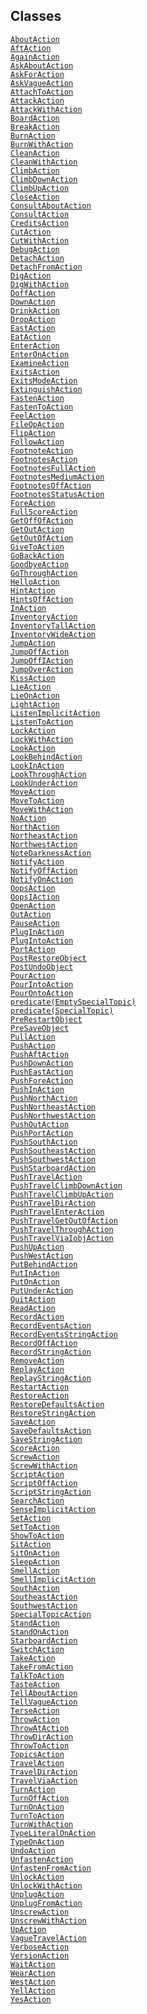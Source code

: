 ## Classes

<a href="../object/AboutAction.html#AboutAction"
target="main"><code>AboutAction</code></a>  
<a href="../object/AftAction.html#AftAction"
target="main"><code>AftAction</code></a>  
<a href="../object/AgainAction.html#AgainAction"
target="main"><code>AgainAction</code></a>  
<a href="../object/AskAboutAction.html#AskAboutAction"
target="main"><code>AskAboutAction</code></a>  
<a href="../object/AskForAction.html#AskForAction"
target="main"><code>AskForAction</code></a>  
<a href="../object/AskVagueAction.html#AskVagueAction"
target="main"><code>AskVagueAction</code></a>  
<a href="../object/AttachToAction.html#AttachToAction"
target="main"><code>AttachToAction</code></a>  
<a href="../object/AttackAction.html#AttackAction"
target="main"><code>AttackAction</code></a>  
<a href="../object/AttackWithAction.html#AttackWithAction"
target="main"><code>AttackWithAction</code></a>  
<a href="../object/BoardAction.html#BoardAction"
target="main"><code>BoardAction</code></a>  
<a href="../object/BreakAction.html#BreakAction"
target="main"><code>BreakAction</code></a>  
<a href="../object/BurnAction.html#BurnAction"
target="main"><code>BurnAction</code></a>  
<a href="../object/BurnWithAction.html#BurnWithAction"
target="main"><code>BurnWithAction</code></a>  
<a href="../object/CleanAction.html#CleanAction"
target="main"><code>CleanAction</code></a>  
<a href="../object/CleanWithAction.html#CleanWithAction"
target="main"><code>CleanWithAction</code></a>  
<a href="../object/ClimbAction.html#ClimbAction"
target="main"><code>ClimbAction</code></a>  
<a href="../object/ClimbDownAction.html#ClimbDownAction"
target="main"><code>ClimbDownAction</code></a>  
<a href="../object/ClimbUpAction.html#ClimbUpAction"
target="main"><code>ClimbUpAction</code></a>  
<a href="../object/CloseAction.html#CloseAction"
target="main"><code>CloseAction</code></a>  
<a href="../object/ConsultAboutAction.html#ConsultAboutAction"
target="main"><code>ConsultAboutAction</code></a>  
<a href="../object/ConsultAction.html#ConsultAction"
target="main"><code>ConsultAction</code></a>  
<a href="../object/CreditsAction.html#CreditsAction"
target="main"><code>CreditsAction</code></a>  
<a href="../object/CutAction.html#CutAction"
target="main"><code>CutAction</code></a>  
<a href="../object/CutWithAction.html#CutWithAction"
target="main"><code>CutWithAction</code></a>  
<a href="../object/DebugAction.html#DebugAction"
target="main"><code>DebugAction</code></a>  
<a href="../object/DetachAction.html#DetachAction"
target="main"><code>DetachAction</code></a>  
<a href="../object/DetachFromAction.html#DetachFromAction"
target="main"><code>DetachFromAction</code></a>  
<a href="../object/DigAction.html#DigAction"
target="main"><code>DigAction</code></a>  
<a href="../object/DigWithAction.html#DigWithAction"
target="main"><code>DigWithAction</code></a>  
<a href="../object/DoffAction.html#DoffAction"
target="main"><code>DoffAction</code></a>  
<a href="../object/DownAction.html#DownAction"
target="main"><code>DownAction</code></a>  
<a href="../object/DrinkAction.html#DrinkAction"
target="main"><code>DrinkAction</code></a>  
<a href="../object/DropAction.html#DropAction"
target="main"><code>DropAction</code></a>  
<a href="../object/EastAction.html#EastAction"
target="main"><code>EastAction</code></a>  
<a href="../object/EatAction.html#EatAction"
target="main"><code>EatAction</code></a>  
<a href="../object/EnterAction.html#EnterAction"
target="main"><code>EnterAction</code></a>  
<a href="../object/EnterOnAction.html#EnterOnAction"
target="main"><code>EnterOnAction</code></a>  
<a href="../object/ExamineAction.html#ExamineAction"
target="main"><code>ExamineAction</code></a>  
<a href="../object/ExitsAction.html#ExitsAction"
target="main"><code>ExitsAction</code></a>  
<a href="../object/ExitsModeAction.html#ExitsModeAction"
target="main"><code>ExitsModeAction</code></a>  
<a href="../object/ExtinguishAction.html#ExtinguishAction"
target="main"><code>ExtinguishAction</code></a>  
<a href="../object/FastenAction.html#FastenAction"
target="main"><code>FastenAction</code></a>  
<a href="../object/FastenToAction.html#FastenToAction"
target="main"><code>FastenToAction</code></a>  
<a href="../object/FeelAction.html#FeelAction"
target="main"><code>FeelAction</code></a>  
<a href="../object/FileOpAction.html#FileOpAction"
target="main"><code>FileOpAction</code></a>  
<a href="../object/FlipAction.html#FlipAction"
target="main"><code>FlipAction</code></a>  
<a href="../object/FollowAction.html#FollowAction"
target="main"><code>FollowAction</code></a>  
<a href="../object/FootnoteAction.html#FootnoteAction"
target="main"><code>FootnoteAction</code></a>  
<a href="../object/FootnotesAction.html#FootnotesAction"
target="main"><code>FootnotesAction</code></a>  
<a href="../object/FootnotesFullAction.html#FootnotesFullAction"
target="main"><code>FootnotesFullAction</code></a>  
<a href="../object/FootnotesMediumAction.html#FootnotesMediumAction"
target="main"><code>FootnotesMediumAction</code></a>  
<a href="../object/FootnotesOffAction.html#FootnotesOffAction"
target="main"><code>FootnotesOffAction</code></a>  
<a href="../object/FootnotesStatusAction.html#FootnotesStatusAction"
target="main"><code>FootnotesStatusAction</code></a>  
<a href="../object/ForeAction.html#ForeAction"
target="main"><code>ForeAction</code></a>  
<a href="../object/FullScoreAction.html#FullScoreAction"
target="main"><code>FullScoreAction</code></a>  
<a href="../object/GetOffOfAction.html#GetOffOfAction"
target="main"><code>GetOffOfAction</code></a>  
<a href="../object/GetOutAction.html#GetOutAction"
target="main"><code>GetOutAction</code></a>  
<a href="../object/GetOutOfAction.html#GetOutOfAction"
target="main"><code>GetOutOfAction</code></a>  
<a href="../object/GiveToAction.html#GiveToAction"
target="main"><code>GiveToAction</code></a>  
<a href="../object/GoBackAction.html#GoBackAction"
target="main"><code>GoBackAction</code></a>  
<a href="../object/GoodbyeAction.html#GoodbyeAction"
target="main"><code>GoodbyeAction</code></a>  
<a href="../object/GoThroughAction.html#GoThroughAction"
target="main"><code>GoThroughAction</code></a>  
<a href="../object/HelloAction.html#HelloAction"
target="main"><code>HelloAction</code></a>  
<a href="../object/HintAction.html#HintAction"
target="main"><code>HintAction</code></a>  
<a href="../object/HintsOffAction.html#HintsOffAction"
target="main"><code>HintsOffAction</code></a>  
<a href="../object/InAction.html#InAction"
target="main"><code>InAction</code></a>  
<a href="../object/InventoryAction.html#InventoryAction"
target="main"><code>InventoryAction</code></a>  
<a href="../object/InventoryTallAction.html#InventoryTallAction"
target="main"><code>InventoryTallAction</code></a>  
<a href="../object/InventoryWideAction.html#InventoryWideAction"
target="main"><code>InventoryWideAction</code></a>  
<a href="../object/JumpAction.html#JumpAction"
target="main"><code>JumpAction</code></a>  
<a href="../object/JumpOffAction.html#JumpOffAction"
target="main"><code>JumpOffAction</code></a>  
<a href="../object/JumpOffIAction.html#JumpOffIAction"
target="main"><code>JumpOffIAction</code></a>  
<a href="../object/JumpOverAction.html#JumpOverAction"
target="main"><code>JumpOverAction</code></a>  
<a href="../object/KissAction.html#KissAction"
target="main"><code>KissAction</code></a>  
<a href="../object/LieAction.html#LieAction"
target="main"><code>LieAction</code></a>  
<a href="../object/LieOnAction.html#LieOnAction"
target="main"><code>LieOnAction</code></a>  
<a href="../object/LightAction.html#LightAction"
target="main"><code>LightAction</code></a>  
<a href="../object/ListenImplicitAction.html#ListenImplicitAction"
target="main"><code>ListenImplicitAction</code></a>  
<a href="../object/ListenToAction.html#ListenToAction"
target="main"><code>ListenToAction</code></a>  
<a href="../object/LockAction.html#LockAction"
target="main"><code>LockAction</code></a>  
<a href="../object/LockWithAction.html#LockWithAction"
target="main"><code>LockWithAction</code></a>  
<a href="../object/LookAction.html#LookAction"
target="main"><code>LookAction</code></a>  
<a href="../object/LookBehindAction.html#LookBehindAction"
target="main"><code>LookBehindAction</code></a>  
<a href="../object/LookInAction.html#LookInAction"
target="main"><code>LookInAction</code></a>  
<a href="../object/LookThroughAction.html#LookThroughAction"
target="main"><code>LookThroughAction</code></a>  
<a href="../object/LookUnderAction.html#LookUnderAction"
target="main"><code>LookUnderAction</code></a>  
<a href="../object/MoveAction.html#MoveAction"
target="main"><code>MoveAction</code></a>  
<a href="../object/MoveToAction.html#MoveToAction"
target="main"><code>MoveToAction</code></a>  
<a href="../object/MoveWithAction.html#MoveWithAction"
target="main"><code>MoveWithAction</code></a>  
<a href="../object/NoAction.html#NoAction"
target="main"><code>NoAction</code></a>  
<a href="../object/NorthAction.html#NorthAction"
target="main"><code>NorthAction</code></a>  
<a href="../object/NortheastAction.html#NortheastAction"
target="main"><code>NortheastAction</code></a>  
<a href="../object/NorthwestAction.html#NorthwestAction"
target="main"><code>NorthwestAction</code></a>  
<a href="../object/NoteDarknessAction.html#NoteDarknessAction"
target="main"><code>NoteDarknessAction</code></a>  
<a href="../object/NotifyAction.html#NotifyAction"
target="main"><code>NotifyAction</code></a>  
<a href="../object/NotifyOffAction.html#NotifyOffAction"
target="main"><code>NotifyOffAction</code></a>  
<a href="../object/NotifyOnAction.html#NotifyOnAction"
target="main"><code>NotifyOnAction</code></a>  
<a href="../object/OopsAction.html#OopsAction"
target="main"><code>OopsAction</code></a>  
<a href="../object/OopsIAction.html#OopsIAction"
target="main"><code>OopsIAction</code></a>  
<a href="../object/OpenAction.html#OpenAction"
target="main"><code>OpenAction</code></a>  
<a href="../object/OutAction.html#OutAction"
target="main"><code>OutAction</code></a>  
<a href="../object/PauseAction.html#PauseAction"
target="main"><code>PauseAction</code></a>  
<a href="../object/PlugInAction.html#PlugInAction"
target="main"><code>PlugInAction</code></a>  
<a href="../object/PlugIntoAction.html#PlugIntoAction"
target="main"><code>PlugIntoAction</code></a>  
<a href="../object/PortAction.html#PortAction"
target="main"><code>PortAction</code></a>  
<a href="../object/PostRestoreObject.html#PostRestoreObject"
target="main"><code>PostRestoreObject</code></a>  
<a href="../object/PostUndoObject.html#PostUndoObject"
target="main"><code>PostUndoObject</code></a>  
<a href="../object/PourAction.html#PourAction"
target="main"><code>PourAction</code></a>  
<a href="../object/PourIntoAction.html#PourIntoAction"
target="main"><code>PourIntoAction</code></a>  
<a href="../object/PourOntoAction.html#PourOntoAction"
target="main"><code>PourOntoAction</code></a>  
<a
href="../object/predicate(EmptySpecialTopic).html#predicate(EmptySpecialTopic)"
target="main"><code>predicate(EmptySpecialTopic)</code></a>  
<a href="../object/predicate(SpecialTopic).html#predicate(SpecialTopic)"
target="main"><code>predicate(SpecialTopic)</code></a>  
<a href="../object/PreRestartObject.html#PreRestartObject"
target="main"><code>PreRestartObject</code></a>  
<a href="../object/PreSaveObject.html#PreSaveObject"
target="main"><code>PreSaveObject</code></a>  
<a href="../object/PullAction.html#PullAction"
target="main"><code>PullAction</code></a>  
<a href="../object/PushAction.html#PushAction"
target="main"><code>PushAction</code></a>  
<a href="../object/PushAftAction.html#PushAftAction"
target="main"><code>PushAftAction</code></a>  
<a href="../object/PushDownAction.html#PushDownAction"
target="main"><code>PushDownAction</code></a>  
<a href="../object/PushEastAction.html#PushEastAction"
target="main"><code>PushEastAction</code></a>  
<a href="../object/PushForeAction.html#PushForeAction"
target="main"><code>PushForeAction</code></a>  
<a href="../object/PushInAction.html#PushInAction"
target="main"><code>PushInAction</code></a>  
<a href="../object/PushNorthAction.html#PushNorthAction"
target="main"><code>PushNorthAction</code></a>  
<a href="../object/PushNortheastAction.html#PushNortheastAction"
target="main"><code>PushNortheastAction</code></a>  
<a href="../object/PushNorthwestAction.html#PushNorthwestAction"
target="main"><code>PushNorthwestAction</code></a>  
<a href="../object/PushOutAction.html#PushOutAction"
target="main"><code>PushOutAction</code></a>  
<a href="../object/PushPortAction.html#PushPortAction"
target="main"><code>PushPortAction</code></a>  
<a href="../object/PushSouthAction.html#PushSouthAction"
target="main"><code>PushSouthAction</code></a>  
<a href="../object/PushSoutheastAction.html#PushSoutheastAction"
target="main"><code>PushSoutheastAction</code></a>  
<a href="../object/PushSouthwestAction.html#PushSouthwestAction"
target="main"><code>PushSouthwestAction</code></a>  
<a href="../object/PushStarboardAction.html#PushStarboardAction"
target="main"><code>PushStarboardAction</code></a>  
<a href="../object/PushTravelAction.html#PushTravelAction"
target="main"><code>PushTravelAction</code></a>  
<a
href="../object/PushTravelClimbDownAction.html#PushTravelClimbDownAction"
target="main"><code>PushTravelClimbDownAction</code></a>  
<a href="../object/PushTravelClimbUpAction.html#PushTravelClimbUpAction"
target="main"><code>PushTravelClimbUpAction</code></a>  
<a href="../object/PushTravelDirAction.html#PushTravelDirAction"
target="main"><code>PushTravelDirAction</code></a>  
<a href="../object/PushTravelEnterAction.html#PushTravelEnterAction"
target="main"><code>PushTravelEnterAction</code></a>  
<a
href="../object/PushTravelGetOutOfAction.html#PushTravelGetOutOfAction"
target="main"><code>PushTravelGetOutOfAction</code></a>  
<a href="../object/PushTravelThroughAction.html#PushTravelThroughAction"
target="main"><code>PushTravelThroughAction</code></a>  
<a href="../object/PushTravelViaIobjAction.html#PushTravelViaIobjAction"
target="main"><code>PushTravelViaIobjAction</code></a>  
<a href="../object/PushUpAction.html#PushUpAction"
target="main"><code>PushUpAction</code></a>  
<a href="../object/PushWestAction.html#PushWestAction"
target="main"><code>PushWestAction</code></a>  
<a href="../object/PutBehindAction.html#PutBehindAction"
target="main"><code>PutBehindAction</code></a>  
<a href="../object/PutInAction.html#PutInAction"
target="main"><code>PutInAction</code></a>  
<a href="../object/PutOnAction.html#PutOnAction"
target="main"><code>PutOnAction</code></a>  
<a href="../object/PutUnderAction.html#PutUnderAction"
target="main"><code>PutUnderAction</code></a>  
<a href="../object/QuitAction.html#QuitAction"
target="main"><code>QuitAction</code></a>  
<a href="../object/ReadAction.html#ReadAction"
target="main"><code>ReadAction</code></a>  
<a href="../object/RecordAction.html#RecordAction"
target="main"><code>RecordAction</code></a>  
<a href="../object/RecordEventsAction.html#RecordEventsAction"
target="main"><code>RecordEventsAction</code></a>  
<a
href="../object/RecordEventsStringAction.html#RecordEventsStringAction"
target="main"><code>RecordEventsStringAction</code></a>  
<a href="../object/RecordOffAction.html#RecordOffAction"
target="main"><code>RecordOffAction</code></a>  
<a href="../object/RecordStringAction.html#RecordStringAction"
target="main"><code>RecordStringAction</code></a>  
<a href="../object/RemoveAction.html#RemoveAction"
target="main"><code>RemoveAction</code></a>  
<a href="../object/ReplayAction.html#ReplayAction"
target="main"><code>ReplayAction</code></a>  
<a href="../object/ReplayStringAction.html#ReplayStringAction"
target="main"><code>ReplayStringAction</code></a>  
<a href="../object/RestartAction.html#RestartAction"
target="main"><code>RestartAction</code></a>  
<a href="../object/RestoreAction.html#RestoreAction"
target="main"><code>RestoreAction</code></a>  
<a href="../object/RestoreDefaultsAction.html#RestoreDefaultsAction"
target="main"><code>RestoreDefaultsAction</code></a>  
<a href="../object/RestoreStringAction.html#RestoreStringAction"
target="main"><code>RestoreStringAction</code></a>  
<a href="../object/SaveAction.html#SaveAction"
target="main"><code>SaveAction</code></a>  
<a href="../object/SaveDefaultsAction.html#SaveDefaultsAction"
target="main"><code>SaveDefaultsAction</code></a>  
<a href="../object/SaveStringAction.html#SaveStringAction"
target="main"><code>SaveStringAction</code></a>  
<a href="../object/ScoreAction.html#ScoreAction"
target="main"><code>ScoreAction</code></a>  
<a href="../object/ScrewAction.html#ScrewAction"
target="main"><code>ScrewAction</code></a>  
<a href="../object/ScrewWithAction.html#ScrewWithAction"
target="main"><code>ScrewWithAction</code></a>  
<a href="../object/ScriptAction.html#ScriptAction"
target="main"><code>ScriptAction</code></a>  
<a href="../object/ScriptOffAction.html#ScriptOffAction"
target="main"><code>ScriptOffAction</code></a>  
<a href="../object/ScriptStringAction.html#ScriptStringAction"
target="main"><code>ScriptStringAction</code></a>  
<a href="../object/SearchAction.html#SearchAction"
target="main"><code>SearchAction</code></a>  
<a href="../object/SenseImplicitAction.html#SenseImplicitAction"
target="main"><code>SenseImplicitAction</code></a>  
<a href="../object/SetAction.html#SetAction"
target="main"><code>SetAction</code></a>  
<a href="../object/SetToAction.html#SetToAction"
target="main"><code>SetToAction</code></a>  
<a href="../object/ShowToAction.html#ShowToAction"
target="main"><code>ShowToAction</code></a>  
<a href="../object/SitAction.html#SitAction"
target="main"><code>SitAction</code></a>  
<a href="../object/SitOnAction.html#SitOnAction"
target="main"><code>SitOnAction</code></a>  
<a href="../object/SleepAction.html#SleepAction"
target="main"><code>SleepAction</code></a>  
<a href="../object/SmellAction.html#SmellAction"
target="main"><code>SmellAction</code></a>  
<a href="../object/SmellImplicitAction.html#SmellImplicitAction"
target="main"><code>SmellImplicitAction</code></a>  
<a href="../object/SouthAction.html#SouthAction"
target="main"><code>SouthAction</code></a>  
<a href="../object/SoutheastAction.html#SoutheastAction"
target="main"><code>SoutheastAction</code></a>  
<a href="../object/SouthwestAction.html#SouthwestAction"
target="main"><code>SouthwestAction</code></a>  
<a href="../object/SpecialTopicAction.html#SpecialTopicAction"
target="main"><code>SpecialTopicAction</code></a>  
<a href="../object/StandAction.html#StandAction"
target="main"><code>StandAction</code></a>  
<a href="../object/StandOnAction.html#StandOnAction"
target="main"><code>StandOnAction</code></a>  
<a href="../object/StarboardAction.html#StarboardAction"
target="main"><code>StarboardAction</code></a>  
<a href="../object/SwitchAction.html#SwitchAction"
target="main"><code>SwitchAction</code></a>  
<a href="../object/TakeAction.html#TakeAction"
target="main"><code>TakeAction</code></a>  
<a href="../object/TakeFromAction.html#TakeFromAction"
target="main"><code>TakeFromAction</code></a>  
<a href="../object/TalkToAction.html#TalkToAction"
target="main"><code>TalkToAction</code></a>  
<a href="../object/TasteAction.html#TasteAction"
target="main"><code>TasteAction</code></a>  
<a href="../object/TellAboutAction.html#TellAboutAction"
target="main"><code>TellAboutAction</code></a>  
<a href="../object/TellVagueAction.html#TellVagueAction"
target="main"><code>TellVagueAction</code></a>  
<a href="../object/TerseAction.html#TerseAction"
target="main"><code>TerseAction</code></a>  
<a href="../object/ThrowAction.html#ThrowAction"
target="main"><code>ThrowAction</code></a>  
<a href="../object/ThrowAtAction.html#ThrowAtAction"
target="main"><code>ThrowAtAction</code></a>  
<a href="../object/ThrowDirAction.html#ThrowDirAction"
target="main"><code>ThrowDirAction</code></a>  
<a href="../object/ThrowToAction.html#ThrowToAction"
target="main"><code>ThrowToAction</code></a>  
<a href="../object/TopicsAction.html#TopicsAction"
target="main"><code>TopicsAction</code></a>  
<a href="../object/TravelAction.html#TravelAction"
target="main"><code>TravelAction</code></a>  
<a href="../object/TravelDirAction.html#TravelDirAction"
target="main"><code>TravelDirAction</code></a>  
<a href="../object/TravelViaAction.html#TravelViaAction"
target="main"><code>TravelViaAction</code></a>  
<a href="../object/TurnAction.html#TurnAction"
target="main"><code>TurnAction</code></a>  
<a href="../object/TurnOffAction.html#TurnOffAction"
target="main"><code>TurnOffAction</code></a>  
<a href="../object/TurnOnAction.html#TurnOnAction"
target="main"><code>TurnOnAction</code></a>  
<a href="../object/TurnToAction.html#TurnToAction"
target="main"><code>TurnToAction</code></a>  
<a href="../object/TurnWithAction.html#TurnWithAction"
target="main"><code>TurnWithAction</code></a>  
<a href="../object/TypeLiteralOnAction.html#TypeLiteralOnAction"
target="main"><code>TypeLiteralOnAction</code></a>  
<a href="../object/TypeOnAction.html#TypeOnAction"
target="main"><code>TypeOnAction</code></a>  
<a href="../object/UndoAction.html#UndoAction"
target="main"><code>UndoAction</code></a>  
<a href="../object/UnfastenAction.html#UnfastenAction"
target="main"><code>UnfastenAction</code></a>  
<a href="../object/UnfastenFromAction.html#UnfastenFromAction"
target="main"><code>UnfastenFromAction</code></a>  
<a href="../object/UnlockAction.html#UnlockAction"
target="main"><code>UnlockAction</code></a>  
<a href="../object/UnlockWithAction.html#UnlockWithAction"
target="main"><code>UnlockWithAction</code></a>  
<a href="../object/UnplugAction.html#UnplugAction"
target="main"><code>UnplugAction</code></a>  
<a href="../object/UnplugFromAction.html#UnplugFromAction"
target="main"><code>UnplugFromAction</code></a>  
<a href="../object/UnscrewAction.html#UnscrewAction"
target="main"><code>UnscrewAction</code></a>  
<a href="../object/UnscrewWithAction.html#UnscrewWithAction"
target="main"><code>UnscrewWithAction</code></a>  
<a href="../object/UpAction.html#UpAction"
target="main"><code>UpAction</code></a>  
<a href="../object/VagueTravelAction.html#VagueTravelAction"
target="main"><code>VagueTravelAction</code></a>  
<a href="../object/VerboseAction.html#VerboseAction"
target="main"><code>VerboseAction</code></a>  
<a href="../object/VersionAction.html#VersionAction"
target="main"><code>VersionAction</code></a>  
<a href="../object/WaitAction.html#WaitAction"
target="main"><code>WaitAction</code></a>  
<a href="../object/WearAction.html#WearAction"
target="main"><code>WearAction</code></a>  
<a href="../object/WestAction.html#WestAction"
target="main"><code>WestAction</code></a>  
<a href="../object/YellAction.html#YellAction"
target="main"><code>YellAction</code></a>  
<a href="../object/YesAction.html#YesAction"
target="main"><code>YesAction</code></a>  
